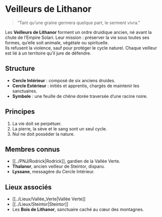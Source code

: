 # Veilleurs de Lithanor

> “Tant qu’une graine germera quelque part, le serment vivra.”

Les **Veilleurs de Lithanor** forment un ordre druidique ancien, né avant la chute de l’Empire Solari. Leur mission : préserver la vie sous toutes ses formes, qu’elle soit animale, végétale ou spirituelle.  
Ils refusent la violence, sauf pour protéger le cycle naturel. Chaque veilleur est lié à un territoire qu’il jure de défendre.

## Structure
- **Cercle Intérieur** : composé de six anciens druides.  
- **Cercle Extérieur** : initiés et apprentis, chargés de maintenir les sanctuaires.  
- **Symbole** : une feuille de chêne dorée traversée d’une racine noire.

## Principes
1. La vie doit se perpétuer.  
2. La pierre, la sève et le sang sont un seul cycle.  
3. Nul ne doit posséder la nature.  

## Membres connus
- [[../PNJ/Rodrick|Rodrick]], gardien de la Vallée Verte.  
- **Thalanor**, ancien veilleur de Steintor, disparu.  
- **Lyssane**, messagère du Cercle Intérieur.

## Lieux associés
- [[../Lieux/Vallée_Verte|Vallée Verte]]  
- [[../Lieux/Steintor|Steintor]]  
- Les **Bois de Lithanor**, sanctuaire caché au cœur des montagnes.
